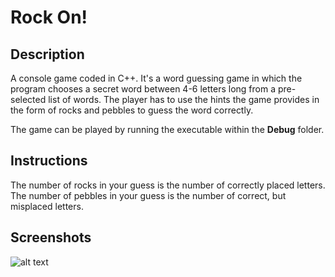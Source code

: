 # Rock On!
## Description
A console game coded in C++. It's a word guessing game in which the program chooses
a secret word between 4-6 letters long from a pre-selected list of words. The player has to use
the hints the game provides in the form of rocks and pebbles to guess the word
correctly.

The game can be played by running the executable within the **Debug** folder.

## Instructions
The number of rocks in your guess is the number of correctly placed letters. The number
of pebbles in your guess is the number of correct, but misplaced letters.

## Screenshots
![alt text](https://github.com/jeffreyxchan/Rocks-and-Pebbles/raw/master/rocks.png "Rocks and Pebbles")
